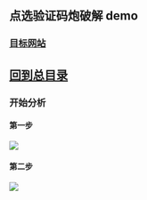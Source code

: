 ##  点选验证码炮破解 demo

### [目标网站](https://linzhi.baixing.com/oz/s9verify_html?identity=spider&redirect=https%3A%2F%2Flinzhi.baixing.com%2F&scene=spider)

## [回到总目录](https://github.com/zjw505104341/spider)

### 开始分析
#### 第一步
![](https://github.com/zjw505104341/spider/blob/master/yzm/one/md_img/1.png)

#### 第二步
![](https://github.com/zjw505104341/spider/yzm/one/md_img/2.png)

